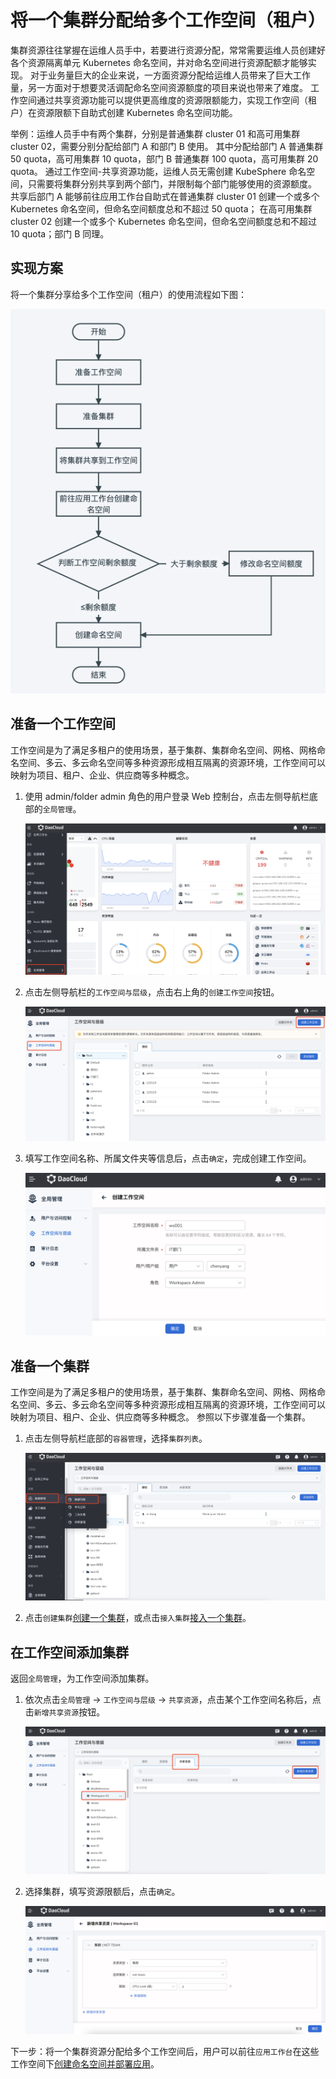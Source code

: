 # 将一个集群分配给多个工作空间（租户）

集群资源往往掌握在运维人员手中，若要进行资源分配，常常需要运维人员创建好各个资源隔离单元 Kubernetes 命名空间，并对命名空间进行资源配额才能够实现。
对于业务量巨大的企业来说，一方面资源分配给运维人员带来了巨大工作量，另一方面对于想要灵活调配命名空间资源额度的项目来说也带来了难度。
工作空间通过共享资源功能可以提供更高维度的资源限额能力，实现工作空间（租户）在资源限额下自助式创建 Kubernetes 命名空间功能。

举例：运维人员手中有两个集群，分别是普通集群 cluster 01 和高可用集群 cluster 02，需要分别分配给部门 A 和部门 B 使用。
其中分配给部门 A 普通集群 50 quota，高可用集群 10 quota，部门 B 普通集群 100 quota，高可用集群 20 quota。
通过工作空间-共享资源功能，运维人员无需创建 KubeSphere 命名空间，只需要将集群分别共享到两个部门，并限制每个部门能够使用的资源额度。
共享后部门 A 能够前往应用工作台自助式在普通集群 cluster 01 创建一个或多个 Kubernetes 命名空间，但命名空间额度总和不超过 50 quota；
在高可用集群 cluster 02 创建一个或多个 Kubernetes 命名空间，但命名空间额度总和不超过 10 quota；部门 B 同理。

## 实现方案

将一个集群分享给多个工作空间（租户）的使用流程如下图：

![分配流程](../../images/allocate-multiws01.png)

## 准备一个工作空间

工作空间是为了满足多租户的使用场景，基于集群、集群命名空间、网格、网格命名空间、多云、多云命名空间等多种资源形成相互隔离的资源环境，工作空间可以映射为项目、租户、企业、供应商等多种概念。

1. 使用 admin/folder admin 角色的用户登录 Web 控制台，点击左侧导航栏底部的`全局管理`。

    ![全局管理](../../images/ws01.png)

1. 点击左侧导航栏的`工作空间与层级`，点击右上角的`创建工作空间`按钮。

    ![创建工作空间](../../images/ws02.png)

1. 填写工作空间名称、所属文件夹等信息后，点击`确定`，完成创建工作空间。

    ![确定](../../images/ws03.png)

## 准备一个集群

工作空间是为了满足多租户的使用场景，基于集群、集群命名空间、网格、网格命名空间、多云、多云命名空间等多种资源形成相互隔离的资源环境，工作空间可以映射为项目、租户、企业、供应商等多种概念。
参照以下步骤准备一个集群。

1. 点击左侧导航栏底部的`容器管理`，选择`集群列表`。

    ![容器管理](../../images/clusterlist01.png)

1. 点击`创建集群`[创建一个集群](../../../kpanda/07UserGuide/Clusters/CreateCluster.md)，或点击`接入集群`[接入一个集群](../../../kpanda/07UserGuide/Clusters/JoinACluster.md)。

## 在工作空间添加集群

返回`全局管理`，为工作空间添加集群。

1. 依次点击`全局管理` -> `工作空间与层级` -> `共享资源`，点击某个工作空间名称后，点击`新增共享资源`按钮。

    ![新增资源](../../images/addcluster01.png)

1. 选择集群，填写资源限额后，点击`确定`。

    ![新增资源](../../images/addcluster02.png)

下一步：将一个集群资源分配给多个工作空间后，用户可以前往`应用工作台`在这些工作空间下[创建命名空间并部署应用](../../../amamba/03UserGuide/Namespace/namespace.md)。
